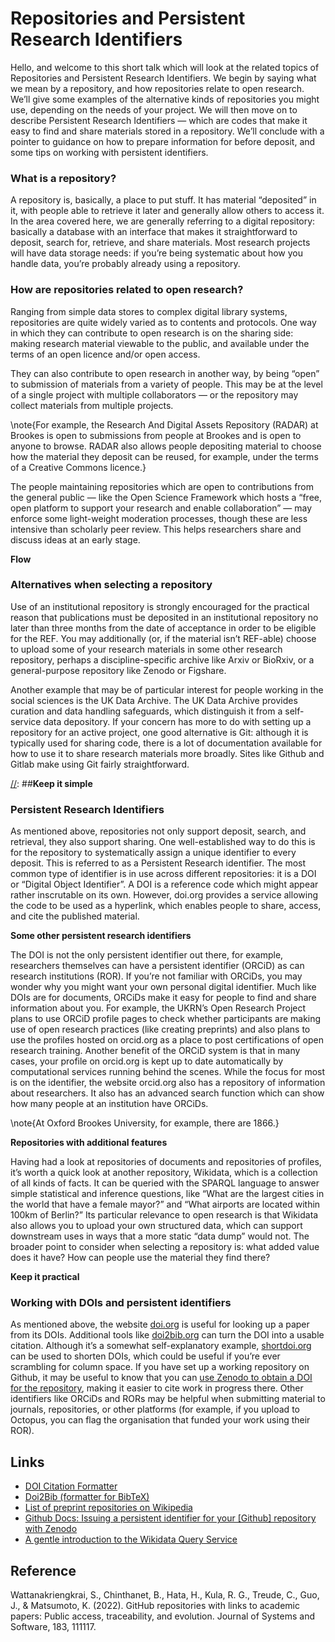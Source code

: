 # Repositories and Persistent Research Identifiers

[//]: ##**Outline**

Hello, and welcome to this short talk which will look at the related topics of Repositories and Persistent Research Identifiers.  We begin by saying what we mean by a repository, and how repositories relate to open research.  We’ll give some examples of the alternative kinds of repositories you might use, depending on the needs of your project. We will then move on to describe Persistent Research Identifiers — which are codes that make it easy to find and share materials stored in a repository.  We’ll conclude with a pointer to guidance on how to prepare information for before deposit, and some tips on working with persistent identifiers.

[//]: ##**Introduction**

### **What is a repository?**

A repository is, basically, a place to put stuff.  It has material “deposited” in it, with people able to retrieve it later and generally allow others to access it. In the area covered here, we are generally referring to a digital repository: basically a database with an interface that makes it straightforward to deposit, search for, retrieve, and share materials. Most research projects will have data storage needs: if you’re being systematic about how you handle data, you’re probably already using a repository.

### **How are repositories related to open research?**

Ranging from simple data stores to complex digital library systems, repositories are quite widely varied as to contents and protocols. One way in which they can contribute to open research is on the sharing side: making research material viewable to the public, and available under the terms of an open licence and/or open access.

They can also contribute to open research in another way, by being “open” to submission of materials from a variety of people.  This may be at the level of a single project with multiple collaborators — or the repository may collect materials from multiple projects.

\note{For example, the Research And Digital Assets Repository (RADAR) at Brookes is open to submissions from people at Brookes and is open to anyone to browse.  RADAR also allows people depositing material to choose how the material they deposit can be reused, for example, under the terms of a Creative Commons licence.}

The people maintaining repositories which are open to contributions from the general public — like the Open Science Framework which hosts a “free, open platform to support your research and enable collaboration” — may enforce some light-weight moderation processes, though these are less intensive than scholarly peer review.  This helps researchers share and discuss ideas at an early stage.

**Flow**

### **Alternatives when selecting a repository**

Use of an institutional repository is strongly encouraged for the practical reason that publications must be deposited in an institutional repository no later than three months from the date of acceptance in order to be eligible for the REF. You may additionally (or, if the material isn’t REF-able) choose to upload some of your research materials in some other research repository, perhaps a discipline-specific archive like Arxiv or BioRxiv, or a general-purpose repository like Zenodo or Figshare. 

Another example that may be of particular interest for people working in the social sciences is the UK Data Archive. The UK Data Archive provides curation and data handling safeguards, which distinguish it from a self-service data depository.  If your concern has more to do with setting up a repository for an active project, one good alternative is Git: although it is typically used for sharing code, there is a lot of documentation available for how to use it to share research materials more broadly.  Sites like Github and Gitlab make using Git fairly straightforward.

[//]: ##**Keep it simple**

### **Persistent Research Identifiers**

As mentioned above, repositories not only support deposit, search, and retrieval, they also support sharing.  One well-established way to do this is for the repository to systematically assign a unique identifier to every deposit. This is referred to as a Persistent Research identifier. The most common type of identifier is in use across different repositories: it is a DOI or “Digital Object Identifier”.  A DOI is a reference code which might appear rather inscrutable on its own. However, doi.org provides a service allowing the code to be used as a hyperlink, which enables people to share, access, and cite the published material.

**Some other persistent research identifiers**

The DOI is not the only persistent identifier out there, for example, researchers themselves can have a persistent identifier (ORCiD) as can research institutions (ROR). If you’re not familiar with ORCiDs, you may wonder why you might want your own personal digital identifier. Much like DOIs are for documents, ORCiDs make it easy for people to find and share information about you.  For example, the UKRN’s Open Research Project plans to use ORCiD profile pages to check whether participants are making use of open research practices (like creating preprints) and also plans to use the profiles hosted on orcid.org as a place to post certifications of open research training.  Another benefit of the ORCiD system is that in many cases, your profile on orcid.org is kept up to date automatically by computational services running behind the scenes.  While the focus for most is on the identifier, the website orcid.org also has a repository of information about researchers. It also has an advanced search function which can show how many people at an institution have ORCiDs.

\note{At Oxford Brookes University, for example, there are 1866.}

**Repositories with additional features**

Having had a look at repositories of documents and repositories of profiles, it’s worth a quick look at another repository, Wikidata, which is a collection of all kinds of facts. It can be queried with the SPARQL language to answer simple statistical and inference questions, like “What are the largest cities in the world that have a female mayor?” and “What airports are located within 100km of Berlin?”  Its particular relevance to open research is that Wikidata also allows you to upload your own structured data, which can support downstream uses in ways that a more static “data dump” would not. The broader point to consider when selecting a repository is: what added value does it have?  How can people use the material they find there?

**Keep it practical**

### **Working with DOIs and persistent identifiers**

As mentioned above, the website [doi.org](https://doi.org) is useful for looking up a paper from its DOIs.  Additional tools like [doi2bib.org](https://www.doi2bib.org/) can turn the DOI into a usable citation.  Although it’s a somewhat self-explanatory example, [shortdoi.org](https://shortdoi.org/) can be used to shorten DOIs, which could be useful if you’re ever scrambling for column space.  If you have set up a working repository on Github, it may be useful to know that you can [use Zenodo to obtain a DOI for the repository](https://docs.github.com/en/repositories/archiving-a-github-repository/referencing-and-citing-content), making it easier to cite work in progress there.  Other identifiers like ORCiDs and RORs may be helpful when submitting material to journals, repositories, or other platforms (for example, if you upload to Octopus, you can flag the organisation that funded your work using their ROR).

[//]: ##**Links**

## Links

- [DOI Citation Formatter](https://citation.doi.org/)
- [Doi2Bib (formatter for BibTeX)](https://www.doi2bib.org/)
- [List of preprint repositories on Wikipedia](https://en.wikipedia.org/w/index.php?title=List_of_preprint_repositories&oldid=1273297683)
- [Github Docs: Issuing a persistent identifier for your [Github] repository with Zenodo](https://docs.github.com/en/repositories/archiving-a-github-repository/referencing-and-citing-content)
- [A gentle introduction to the Wikidata Query Service](https://www.wikidata.org/wiki/Wikidata:SPARQL_query_service/A_gentle_introduction_to_the_Wikidata_Query_Service)

## Reference

Wattanakriengkrai, S., Chinthanet, B., Hata, H., Kula, R. G., Treude, C., Guo, J., & Matsumoto, K. (2022). GitHub repositories with links to academic papers: Public access, traceability, and evolution. Journal of Systems and Software, 183, 111117.
